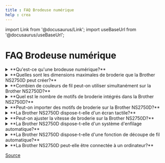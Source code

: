 ```yaml
---
title : FAQ Brodeuse numérique
help : crea
---
```


import Link from '@docusaurus/Link';
import useBaseUrl from '@docusaurus/useBaseUrl';

# FAQ Brodeuse numérique

<details>
  <summary>**Qu'est-ce qu'une brodeuse numérique?**</summary>

  Une brodeuse numérique est une machine qui utilise des motifs numérisés pour créer des broderies. Les motifs sont téléchargés sur la machine via un port USB ou une carte mémoire, et la machine brode le motif sur le tissu.
</details>

<details>
  <summary>**Quelles sont les dimensions maximales de broderie que la Brother NS2750D peut créer?**</summary>

 La Brother NS2750D peut créer des motifs de broderie allant jusqu'à 260 mm x 160 mm.
</details>

<details>
  <summary>**Combien de couleurs de fil peut-on utiliser simultanément sur la Brother NS2750D?**</summary>

  La Brother NS2750D peut utiliser jusqu'à 10 couleurs de fil simultanément.
</details>

<details>
  <summary>**Quel est le nombre de motifs de broderie intégrés dans la Brother NS2750D?**</summary>

 La Brother NS2750D dispose de 318 motifs de broderie intégrés, ainsi que de 17 polices de caractères.
</details>

<details>
  <summary>**Peut-on importer des motifs de broderie sur la Brother NS2750D?**</summary>

 Oui, il est possible d'importer des motifs de broderie sur la Brother NS2750D via un port USB ou une carte mémoire.
</details>

<details>
  <summary>**La Brother NS2750D dispose-t-elle d'un écran tactile?**</summary>

 Oui, la Brother NS2750D dispose d'un grand écran tactile couleur LCD de 10,1 pouces pour une utilisation facile et intuitive.
</details>

<details>
  <summary>**Peut-on ajuster la vitesse de broderie sur la Brother NS2750D?**</summary>

  Oui, la Brother NS2750D permet de régler la vitesse de broderie, avec une plage de vitesse allant de 400 à 1000 points par minute.
</details>

<details>
  <summary>**La Brother NS2750D dispose-t-elle d'un système d'enfilage automatique?**</summary>

  Oui, la Brother NS2750D dispose d'un système d'enfilage automatique de l'aiguille et du fil, ce qui facilite grandement l'utilisation de la machine.
</details>

<details>
  <summary>**La Brother NS2750D dispose-t-elle d'une fonction de découpe de fil automatique?**</summary>

  Oui, la Brother NS2750D dispose d'une fonction de découpe de fil automatique, ce qui permet de gagner du temps et de faciliter la création de motifs de broderie.
</details>

<details>
  <summary>**La Brother NS2750D peut-elle être connectée à un ordinateur?**</summary>
  
 Oui, la Brother NS2750D peut être connectée à un ordinateur via un port USB pour importer des motifs de broderie ou pour mettre à jour le logiciel de la machine.
</details>

[Source](https://support.brother.com/g/b/faqtop.aspx?c=ca&lang=fr&prod=hf_inovns2750deus)
